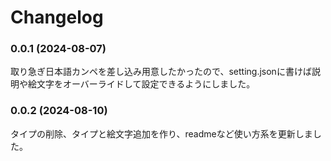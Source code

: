 # Changelog

### 0.0.1 (2024-08-07)
取り急ぎ日本語カンペを差し込み用意したかったので、setting.jsonに書けば説明や絵文字をオーバーライドして設定できるようにしました。

### 0.0.2 (2024-08-10)
タイプの削除、タイプと絵文字追加を作り、readmeなど使い方系を更新しました。

